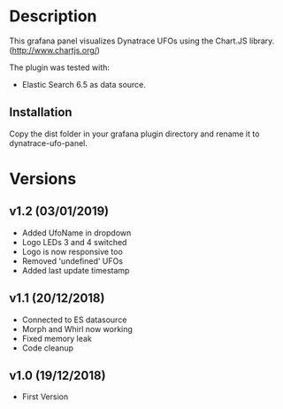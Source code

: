 # Description

This grafana panel visualizes Dynatrace UFOs using the Chart.JS library. (http://www.chartjs.org/)

The plugin was tested with:

  * Elastic Search 6.5 as data source.

## Installation

Copy the dist folder in your grafana plugin directory and rename it to dynatrace-ufo-panel.

# Versions
## v1.2 (03/01/2019)
- Added UfoName in dropdown
- Logo LEDs 3 and 4 switched
- Logo is now responsive too
- Removed 'undefined' UFOs
- Added last update timestamp

## v1.1 (20/12/2018)
- Connected to ES datasource
- Morph and Whirl now working
- Fixed memory leak
- Code cleanup

## v1.0 (19/12/2018)
- First Version